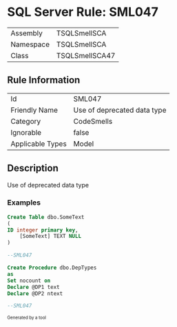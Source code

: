﻿# SQL Server Rule: SML047
  
|    |    |
|----|----|
| Assembly | TSQLSmellSCA |
| Namespace | TSQLSmellSCA |
| Class | TSQLSmellSCA47 |
  
## Rule Information
  
|    |    |
|----|----|
| Id | SML047 |
| Friendly Name | Use of deprecated data type |
| Category | CodeSmells |
| Ignorable | false |
| Applicable Types | Model  |
  
## Description
  
Use of deprecated data type
  
### Examples
  
```sql
Create Table dbo.SomeText
(
ID integer primary key,
    [SomeText] TEXT NULL
)

--SML047

```
```sql
Create Procedure dbo.DepTypes
as
Set nocount on
Declare @DP1 text
Declare @DP2 ntext

--SML047

```
  
<sub><sup>Generated by a tool</sup></sub>
